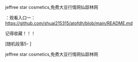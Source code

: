 jeffree star cosmetics,免费大豆行情网仙踪林网

：观看入口一：https://github.com/shuai215315/atofdh/blob/main/README.md


记得收藏！！！



[随机段落5-
]






jeffree star cosmetics,免费大豆行情网仙踪林网
